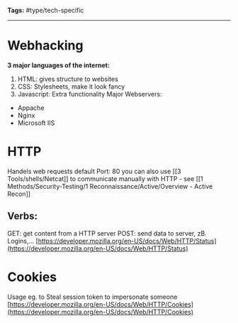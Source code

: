 **Tags:** #type/tech-specific

---
# Webhacking
**3 major languages of the internet:**
1. HTML: gives structure to websites
2. CSS: Stylesheets, make it look fancy
3. Javascript: Extra functionality
Major Webservers:
-  Appache
-  Nginx
-  Microsoft IIS
# HTTP
Handels web requests
default Port: 80
you can also use [[3 Tools/shells/Netcat]] to communicate manually with HTTP - see [[1 Methods/Security-Testing/1 Reconnaissance/Active/Overview - Active Recon]]
## Verbs:
GET: get content from a HTTP server
POST: send data to server, zB. Logins,…
[https://developer.mozilla.org/en-US/docs/Web/HTTP/Status](https://developer.mozilla.org/en-US/docs/Web/HTTP/Status) 
# Cookies
Usage eg. to Steal session token to impersonate someone
[https://developer.mozilla.org/en-US/docs/Web/HTTP/Cookies](https://developer.mozilla.org/en-US/docs/Web/HTTP/Cookies)

